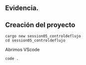 ## Evidencia.

## Creación del proyecto

```console
cargo new session05_controldeflujo
cd session05_controldeflujo
```

Abrimos VScode
```console
code .
```


